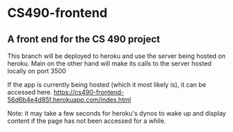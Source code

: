 # CS490-frontend
## A front end for the CS 490 project

This branch will be deployed to heroku and use the server being hosted on heroku. Main on the other hand will make its calls to the server hosted locally on port 3500

If the app is currently being hosted (which it most likely is), it can be accessed here. https://cs490-frontend-56d6b4e4d85f.herokuapp.com/index.html

Note: it may take a few seconds for heroku's dynos to wake up and display content if the page has not been accessed for a while.